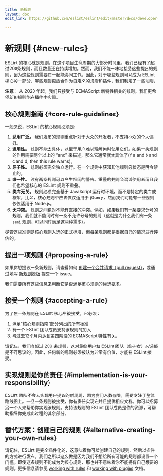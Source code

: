 ```yaml
---
title: 新规则
layout: doc
edit_link: https://github.com/eslint/eslint/edit/master/docs/developer-guide/contributing/new-rules.md

---
```

<!-- Note: No pull requests accepted for this file. See README.md in the root directory for details. -->

# 新规则 {#new-rules}

ESLint 的核心就是规则。在这个项目生命周期的大部分时间里，我们已经有了超过200条规则，而且数量还在持续增加。然而，我们不能一味地接受这些提出的规则，因为这些规则需要在一起能协同工作。因此，对于哪些规则可以成为 ESLint 核心的一部分，哪些规则更适合作为自定义的规则和插件，我们制定了一些准则。

**注意：** 从 2020 年起，我们只接受与 ECMAScript 新特性相关的规则。我们更希望新的规则能在插件中实现。

## 核心规则指南 {#core-rule-guidelines}

一般来说，ESLint 的核心规则必须是:

1. **适用广泛。** 我们发布的规则重点针对于大众的开发者，不支持小众的个人偏好。
1. **通用性。** 规则不能太具体，以至于用户难以理解何时使用它们。如果一条规则的作用需要两个以上的 “and” 来描述，那么它通常就太具体了(if a and b and c and d, then this rule warns)。
1. **原子性。** 规则必须完全独立运行。在一个规则中获知其他规则的状态是明令禁止的。
1. **唯一性。** 没有两条规则可以产生相同的警告。重叠的规则会混淆使用者而且我们也希望核心的 ESLint 规则不重叠。
1. **类库无关。** 规则必须完全基于 JavaScript 运行时环境，而不是特定的类库或框架。比如，核心规则不应该仅仅适用于 jQuery，然而我们可能有一些规则仅仅适用于 Node.js。
1. **无冲突。** 规则之间绝对不能有直接的冲突。例如，如果我们有一条要求分号的规则，我们就不能同时有一条不允许分号的规则（这就是为什么我们有一条 `semi` 规则，可以同时满足这两种需求）。

尽管这些准则是核心规则入选的正式标准，但每条规则都是根据自己的情况进行评估的。

## 提出一项规则 {#proposing-a-rule}

如果你想提议一条新规则，请查看如何 [创建一个合并请求（pull request）](/docs/developer-guide/contributing/pull-requests)，或通过填写 [新规则模板](https://github.com/eslint/eslint/issues/new?template=NEW_RULE.md) 提交一个 issue。

我们需要所有这些信息来判断它是否满足核心规则的候选要求。

## 接受一个规则 {#accepting-a-rule}

为了使一条规则在 ESLint 核心中被接受，它必须：

1. 满足"核心规则指南"部分列出的所有标准
1. 有一个 ESLint 团队成员支持该规则的加入
1. 与过去12个月内达到第四阶段的 ECMAScript 特性有关。

请记住，我们有超过 200 条规则，这对最终用户和 ESLint 团队（维护者）来说都是不可思议的。因此，任何新的规则必须被认为非常有价值，才能被 ESLint 接受。

## 实现规则是你的责任 {#implementation-is-your-responsibility}

ESLint 团队不会去实现用户提议的新规则，因为我们人数有限，需要专注于整体路线图上。一旦一条规则被接受，你有责任实现它并且提供相应文档。你可以招募另一个人来帮助你实现该规则。支持该规则的 ESLint 团队成员是你的资源，可帮助指导你完成此过程的其余部分。

## 替代方案：创建自己的规则 {#alternative-creating-your-own-rules}

请记住，ESLint 是完全插件化的，这意味着你可以创建自己的规则，然后以插件的方式进行发布。我们之所以这么做是因为我们不想给所有可能的规则都设置一个门槛。即使这条规则不能成为为核心规则，那也并不意味着你不能拥有自己想要的规则。更多信息请参见 [working with rules](../working-with-rules) 和 [working with plugins](../working-with-plugins) 文档。